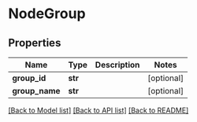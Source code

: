 # NodeGroup

## Properties
Name | Type | Description | Notes
------------ | ------------- | ------------- | -------------
**group_id** | **str** |  | [optional] 
**group_name** | **str** |  | [optional] 

[[Back to Model list]](../README.md#documentation-for-models) [[Back to API list]](../README.md#documentation-for-api-endpoints) [[Back to README]](../README.md)

